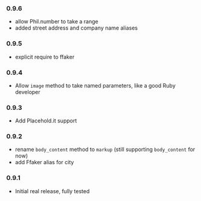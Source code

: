 ### 0.9.6

* allow Phil.number to take a range
* added street address and company name aliases

### 0.9.5

* explicit require to ffaker

### 0.9.4

* Allow `image` method to take named parameters, like a good Ruby developer

### 0.9.3

* Add Placehold.it support

### 0.9.2

* rename `body_content` method to `markup` (still supporting `body_content` for now)
* add Ffaker alias for city

### 0.9.1

* Initial real release, fully tested
